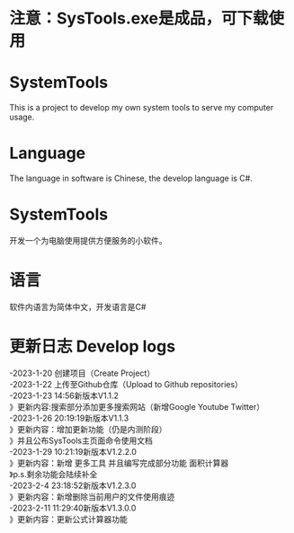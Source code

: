 # 注意：SysTools.exe是成品，可下载使用

# SystemTools
This is a project to develop my own system tools to serve my computer usage.
# Language
The language in software is Chinese, the develop language is C#.


# SystemTools
开发一个为电脑使用提供方便服务的小软件。
# 语言
软件内语言为简体中文，开发语言是C#

# 更新日志 Develop logs
-2023-1-20 创建项目（Create Project）<br>
-2023-1-22 上传至Github仓库（Upload to Github repositories）<br>
-2023-1-23 14:56新版本V1.1.2<br>
》更新内容:搜索部分添加更多搜索网站（新增Google Youtube Twitter）<br>
-2023-1-26 20:19:19新版本V1.1.3<br>
》更新内容：增加更新功能（仍是内测阶段）<br>
》并且公布SysTools主页面命令使用文档<br>
-2023-1-29 10:21:19新版本V1.2.2.0<br>
》更新内容：新增 更多工具 并且编写完成部分功能 面积计算器<br>
》p.s.剩余功能会陆续补全<br>
-2023-2-4 23:18:52新版本V1.2.3.0<br>
》更新内容：新增删除当前用户的文件使用痕迹<br>
-2023-2-11 11:29:40新版本V1.3.0.0<br>
》更新内容：更新公式计算器功能
